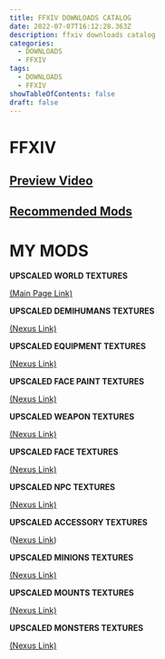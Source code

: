 ```yaml
---
title: FFXIV DOWNLOADS CATALOG
date: 2022-07-07T16:12:28.363Z
description: ffxiv downloads catalog
categories:
  - DOWNLOADS
  - FFXIV
tags:
  - DOWNLOADS
  - FFXIV
showTableOfContents: false
draft: false
---
```

# **FFXIV**

## [Preview Video](https://www.youtube.com/watch?v=fSO48HBqFyA)

## [Recommended Mods](https://kartoffels.club/posts/2022-05-15-recommend-ffxiv-texture-mods/)

# MY MODS

[](https://kartoffels.club/posts/2022-05-15-recommend-ffxiv-texture-mods/)**UPSCALED WORLD TEXTURES**

[(Main Page Link)](https://kartoffels.club/posts/2022-05-17-upscaled-world-textures/)

**UPSCALED DEMIHUMANS TEXTURES**

[(Nexus Link)](https://www.nexusmods.com/finalfantasy14/mods/1570)

[](https://www.nexusmods.com/finalfantasy14/mods/1570)**UPSCALED EQUIPMENT TEXTURES**

[(Nexus Link)](https://www.nexusmods.com/finalfantasy14/mods/1442)

[](https://www.nexusmods.com/finalfantasy14/mods/1584)**UPSCALED FACE PAINT TEXTURES**

[(Nexus Link)](https://www.nexusmods.com/finalfantasy14/mods/1204)

[](https://www.nexusmods.com/finalfantasy14/mods/1204)**UPSCALED WEAPON TEXTURES**

[(Nexus Link)](https://www.nexusmods.com/finalfantasy14/mods/1479)

[](https://www.nexusmods.com/finalfantasy14/mods/1479)**UPSCALED FACE TEXTURES**

[(Nexus Link)](https://www.nexusmods.com/finalfantasy14/mods/1584)

[](https://www.nexusmods.com/finalfantasy14/mods/1584)**UPSCALED NPC TEXTURES**

[(Nexus Link)](https://www.nexusmods.com/finalfantasy14/mods/1507)

**UPSCALED ACCESSORY TEXTURES**

([Nexus Link](https://www.nexusmods.com/finalfantasy14/mods/1610/))

[](https://www.nexusmods.com/finalfantasy14/mods/1570)**UPSCALED MINIONS TEXTURES**

[(Nexus Link)](https://www.nexusmods.com/finalfantasy14/mods/1621)

[](https://www.nexusmods.com/finalfantasy14/mods/1570)**UPSCALED MOUNTS TEXTURES**

[(Nexus Link)](https://www.nexusmods.com/finalfantasy14/mods/1622)

[](https://www.nexusmods.com/finalfantasy14/mods/1570)**UPSCALED MONSTERS TEXTURES**

[(Nexus Link)](https://www.nexusmods.com/finalfantasy14/mods/1623)